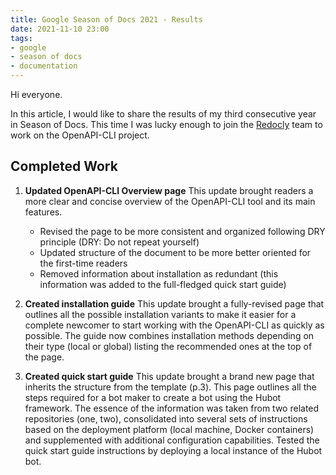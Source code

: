 ```yaml
---
title: Google Season of Docs 2021 - Results
date: 2021-11-10 23:00
tags:
- google
- season of docs
- documentation
---
```


Hi everyone.

In this article, I would like to share the results of my third consecutive year in Season of Docs. This time I was lucky enough to join the [Redocly](https://redoc.ly/gsod#technical-writer-hiring-update) team to work on the OpenAPI-CLI project.

## Completed Work

1. **Updated OpenAPI-CLI Overview page**
  This update brought readers a more clear and concise overview of the OpenAPI-CLI tool and its main features.

    * Revised the page to be more consistent and organized following DRY principle (DRY: Do not repeat yourself)
    * Updated structure of the document to be more better oriented for the first-time readers
    * Removed information about installation as redundant (this information was added to the full-fledged quick start guide)

1. **Created installation guide**
  This update brought a fully-revised page that outlines all the possible installation variants to make it easier for a complete newcomer to start working with the OpenAPI-CLI as quickly as possible. The guide now combines installation methods depending on their type (local or global) listing the recommended ones at the top of the page.

1. **Created quick start guide**
  This update brought a brand new page that inherits the structure from the template (p.3). This page outlines all the steps required for a bot maker to create a bot using the Hubot framework. The essence of the information was taken from two related repositories (one, two), consolidated into several sets of instructions based on the deployment platform (local machine, Docker containers) and supplemented with additional configuration capabilities. Tested the quick start guide instructions by deploying a local instance of the Hubot bot.

